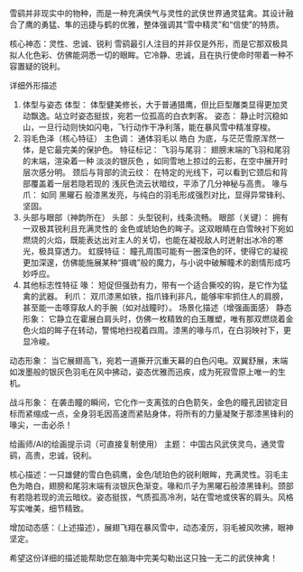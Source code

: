 雪鹞并非现实中的物种，而是一种充满侠气与灵性的武侠世界通灵猛禽。其设计融合了鹰的勇猛、隼的迅捷与鹤的优雅，整体强调其“雪中精灵”和“信使”的特质。

核心神态：灵性、忠诚、锐利
雪鹞最引人注目的并非仅是外形，而是它那双极具拟人化色彩、仿佛能洞悉一切的眼眸。它冷静、忠诚，且在执行使命时带着一种不容置疑的锐利。

详细外形描述
1. 体型与姿态
体型： 体型健美修长，大于普通猎鹰，但比巨型雕类显得更加灵动飘逸。站立时姿态挺拔，宛若一位孤高的白衣刺客。
姿态： 静止时沉稳如山，一旦行动则快如闪电，飞行动作干净利落，能在暴风雪中精准穿梭。
2. 羽毛色泽（核心特征）
主色调： 通体羽毛以 皓白 为底，与茫茫雪原浑然一体，是它最完美的保护色。
特征标记：
飞羽与尾羽： 翅膀末端的飞羽和尾羽的末端，渲染着一种 淡淡的银灰色 ，如同雪地上掠过的云影，在空中展开时层次感分明。
颈后与背部的流云纹： 在特定的光线下，可以看到它颈后和背部覆盖着一层若隐若现的 浅灰色流云状暗纹，平添了几分神秘与高贵。
喙与爪： 如同 黑曜石 般漆黑发亮，与纯白的羽毛形成强烈对比，显得异常锋利、坚固。
3. 头部与眼部（神韵所在）
头部： 头型锐利，线条流畅。
眼部（关键）： 拥有一双极其锐利且充满灵性的 金色或琥珀色的眸子。这双眼睛在白雪映衬下宛如燃烧的火焰，既能表达出对主人的关切，也能在凝视敌人时迸射出冰冷的寒光，极具穿透力。
虹膜特征： 瞳孔周围可能有一圈深色的环，使得它的凝视更加深邃，仿佛能施展某种“摄魂”般的魔力，与小说中破解瞳术的剧情形成巧妙呼应。
4. 其他标志性特征
喙： 短促但强劲有力，带有一个适合撕咬的钩，是它作为猛禽的武器。
利爪： 双爪漆黑如铁，指爪锋利非凡，能够牢牢抓住人的肩膀，甚至能一击啄穿敌人的手腕（如对战瞳时）。
场景化描述（增强画面感）
静态形象：
它静立在霍展白肩头时，仿佛一枚精致的白玉雕塑，唯有那双燃烧着金色火焰的眸子在转动，警惕地扫视着四周。漆黑的喙与爪，在白羽映衬下，更显冷峻。

动态形象：
当它展翅高飞，宛若一道撕开沉重天幕的白色闪电。双翼舒展，末端如泼墨般的银灰色羽毛在风中拂动，姿态优雅而迅疾，成为死寂雪原上唯一的生机。

战斗形象：
在袭击瞳的瞬间，它化作一支离弦的白色箭矢，金色的瞳孔因锁定目标而紧缩成一点，全身羽毛因高速而紧贴身体，将所有的力量凝聚于那漆黑锋利的喙尖，一击必杀！

给画师/AI的绘画提示词（可直接复制使用）
主题： 中国古风武侠灵鸟，通灵雪鹞，高贵，忠诚，锐利。

核心描述：一只雄健的雪白色鹞鹰，金色/琥珀色的锐利眼眸，充满灵性。羽毛主色为皓白，翅膀和尾羽末端有淡银灰色渐变。喙和爪子为黑曜石般漆黑锋利。颈部有若隐若现的流云暗纹。姿态挺拔，气质孤高冷冽，站在雪地或侠客的肩头。风格写实唯美，细节精致。

增加动态感：（上述描述），展翅飞翔在暴风雪中，动态凌厉，羽毛被风吹拂，眼神坚定。

希望这份详细的描述能帮助您在脑海中完美勾勒出这只独一无二的武侠神禽！